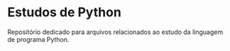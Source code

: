 # Estudos de Python

Repositório dedicado para arquivos relacionados ao estudo da linguagem de programa Python.

